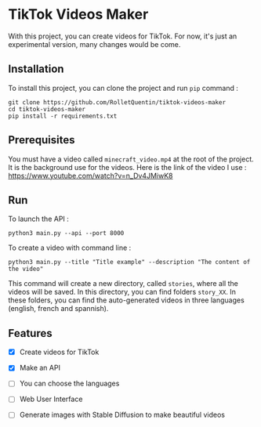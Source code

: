 # TikTok Videos Maker

With this project, you can create videos for TikTok. For now, it's just an experimental version, many changes would be come.

## Installation

To install this project, you can clone the project and run `pip` command :
```
git clone https://github.com/RolletQuentin/tiktok-videos-maker
cd tiktok-videos-maker
pip install -r requirements.txt
```

## Prerequisites
You must have a video called `minecraft_video.mp4` at the root of the project. It is the background use for the videos. Here is the link of the video I use : https://www.youtube.com/watch?v=n_Dv4JMiwK8

## Run

To launch the API :
```
python3 main.py --api --port 8000
```

To create a video with command line :
```
python3 main.py --title "Title example" --description "The content of the video"
```

This command will create a new directory, called `stories`, where all the videos will be saved. In this directory, you can find folders `story_XX`. In these folders, you can find the auto-generated videos in three languages (english, french and spannish).

## Features
- [x] Create videos for TikTok
- [x] Make an API
- [ ] You can choose the languages
- [ ] Web User Interface
- [ ] Generate images with Stable Diffusion to make beautiful videos

